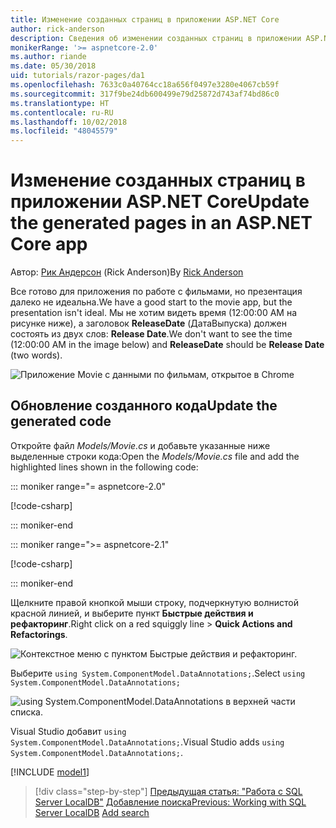 ```yaml
---
title: Изменение созданных страниц в приложении ASP.NET Core
author: rick-anderson
description: Сведения об изменении созданных страниц в приложении ASP.NET Core.
monikerRange: '>= aspnetcore-2.0'
ms.author: riande
ms.date: 05/30/2018
uid: tutorials/razor-pages/da1
ms.openlocfilehash: 7633c0a40764cc18a656f0497e3280e4067cb59f
ms.sourcegitcommit: 317f9be24db600499e79d25872d743af74bd86c0
ms.translationtype: HT
ms.contentlocale: ru-RU
ms.lasthandoff: 10/02/2018
ms.locfileid: "48045579"
---
```

# <a name="update-the-generated-pages-in-an-aspnet-core-app"></a><span data-ttu-id="013f8-103">Изменение созданных страниц в приложении ASP.NET Core</span><span class="sxs-lookup"><span data-stu-id="013f8-103">Update the generated pages in an ASP.NET Core app</span></span>

<span data-ttu-id="013f8-104">Автор: [Рик Андерсон](https://twitter.com/RickAndMSFT) (Rick Anderson)</span><span class="sxs-lookup"><span data-stu-id="013f8-104">By [Rick Anderson](https://twitter.com/RickAndMSFT)</span></span>

<span data-ttu-id="013f8-105">Все готово для приложения по работе с фильмами, но презентация далеко не идеальна.</span><span class="sxs-lookup"><span data-stu-id="013f8-105">We have a good start to the movie app, but the presentation isn't ideal.</span></span> <span data-ttu-id="013f8-106">Мы не хотим видеть время (12:00:00 AM на рисунке ниже), а заголовок **ReleaseDate** (ДатаВыпуска) должен состоять из двух слов: **Release Date**.</span><span class="sxs-lookup"><span data-stu-id="013f8-106">We don't want to see the time (12:00:00 AM in the image below) and **ReleaseDate** should be **Release Date** (two words).</span></span>

![Приложение Movie с данными по фильмам, открытое в Chrome](sql/_static/m55.png)

## <a name="update-the-generated-code"></a><span data-ttu-id="013f8-108">Обновление созданного кода</span><span class="sxs-lookup"><span data-stu-id="013f8-108">Update the generated code</span></span>

<span data-ttu-id="013f8-109">Откройте файл *Models/Movie.cs* и добавьте указанные ниже выделенные строки кода:</span><span class="sxs-lookup"><span data-stu-id="013f8-109">Open the *Models/Movie.cs* file and add the highlighted lines shown in the following code:</span></span>

::: moniker range="= aspnetcore-2.0"

[!code-csharp[](~/tutorials/razor-pages/razor-pages-start/sample/RazorPagesMovie/Models/MovieDate.cs?name=snippet_1&highlight=10-11)]

::: moniker-end

::: moniker range=">= aspnetcore-2.1"

[!code-csharp[](~/tutorials/razor-pages/razor-pages-start/sample/RazorPagesMovie21/Models/MovieDate.cs?name=snippet_1&highlight=10-11,15)]

::: moniker-end

<span data-ttu-id="013f8-110">Щелкните правой кнопкой мыши строку, подчеркнутую волнистой красной линией, и выберите пункт **Быстрые действия и рефакторинг**.</span><span class="sxs-lookup"><span data-stu-id="013f8-110">Right click on a red squiggly line > **Quick Actions and Refactorings**.</span></span>

  ![Контекстное меню с пунктом **Быстрые действия и рефакторинг**.](da1/qa.png)

<span data-ttu-id="013f8-112">Выберите `using System.ComponentModel.DataAnnotations;`.</span><span class="sxs-lookup"><span data-stu-id="013f8-112">Select `using System.ComponentModel.DataAnnotations;`</span></span>

  ![using System.ComponentModel.DataAnnotations в верхней части списка.](da1/da.png)

  <span data-ttu-id="013f8-114">Visual Studio добавит `using System.ComponentModel.DataAnnotations;`.</span><span class="sxs-lookup"><span data-stu-id="013f8-114">Visual Studio adds `using System.ComponentModel.DataAnnotations;`.</span></span>

[!INCLUDE [model1](~/includes/RP/da2.md)]

> [!div class="step-by-step"]
> <span data-ttu-id="013f8-115">[Предыдущая статья: "Работа с SQL Server LocalDB"](xref:tutorials/razor-pages/sql)
> [Добавление поиска](xref:tutorials/razor-pages/search)</span><span class="sxs-lookup"><span data-stu-id="013f8-115">[Previous: Working with SQL Server LocalDB](xref:tutorials/razor-pages/sql)
[Add search](xref:tutorials/razor-pages/search)</span></span>
